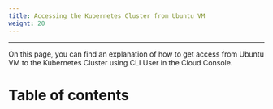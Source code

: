 ```yaml
---
title: Accessing the Kubernetes Cluster from Ubuntu VM
weight: 20
---
```

___
On this page, you can find an explanation of how to get access from Ubuntu VM to the Kubernetes Cluster using CLI User in the Cloud Console.

# Table of contents